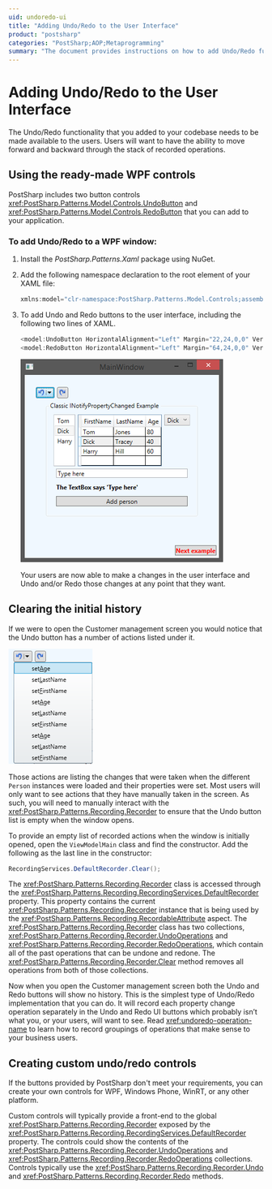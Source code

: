 ```yaml
---
uid: undoredo-ui
title: "Adding Undo/Redo to the User Interface"
product: "postsharp"
categories: "PostSharp;AOP;Metaprogramming"
summary: "The document provides instructions on how to add Undo/Redo functionality to a user interface using PostSharp's ready-made WPF controls and custom controls. It also explains how to clear initial history."
---
```

# Adding Undo/Redo to the User Interface

The Undo/Redo functionality that you added to your codebase needs to be made available to the users. Users will want to have the ability to move forward and backward through the stack of recorded operations.


## Using the ready-made WPF controls

PostSharp includes two button controls <xref:PostSharp.Patterns.Model.Controls.UndoButton> and <xref:PostSharp.Patterns.Model.Controls.RedoButton> that you can add to your application. 


### To add Undo/Redo to a WPF window:

1. Install the *PostSharp.Patterns.Xaml* package using NuGet. 


2. Add the following namespace declaration to the root element of your XAML file:

    ```csharp
    xmlns:model="clr-namespace:PostSharp.Patterns.Model.Controls;assembly=PostSharp.Patterns.Xaml"
    ```


3. To add Undo and Redo buttons to the user interface, including the following two lines of XAML.

    ```csharp
    <model:UndoButton HorizontalAlignment="Left" Margin="22,24,0,0" VerticalAlignment="Top" />
    <model:RedoButton HorizontalAlignment="Left" Margin="64,24,0,0" VerticalAlignment="Top"/>
    ```

    ![](simpleundoredo_2.png)

    Your users are now able to make a changes in the user interface and Undo and/or Redo those changes at any point that they want.



## Clearing the initial history

If we were to open the Customer management screen you would notice that the Undo button has a number of actions listed under it.

![](simpleundoredo_3.png)

Those actions are listing the changes that were taken when the different `Person` instances were loaded and their properties were set. Most users will only want to see actions that they have manually taken in the screen. As such, you will need to manually interact with the <xref:PostSharp.Patterns.Recording.Recorder> to ensure that the Undo button list is empty when the window opens. 

To provide an empty list of recorded actions when the window is initially opened, open the `ViewModelMain` class and find the constructor. Add the following as the last line in the constructor: 

```csharp
RecordingServices.DefaultRecorder.Clear();
```

The <xref:PostSharp.Patterns.Recording.Recorder> class is accessed through the <xref:PostSharp.Patterns.Recording.RecordingServices.DefaultRecorder> property. This property contains the current <xref:PostSharp.Patterns.Recording.Recorder> instance that is being used by the <xref:PostSharp.Patterns.Recording.RecordableAttribute> aspect. The <xref:PostSharp.Patterns.Recording.Recorder> class has two collections, <xref:PostSharp.Patterns.Recording.Recorder.UndoOperations> and <xref:PostSharp.Patterns.Recording.Recorder.RedoOperations>, which contain all of the past operations that can be undone and redone. The <xref:PostSharp.Patterns.Recording.Recorder.Clear> method removes all operations from both of those collections. 

Now when you open the Customer management screen both the Undo and Redo buttons will show no history. This is the simplest type of Undo/Redo implementation that you can do. It will record each property change operation separately in the Undo and Redo UI buttons which probably isn’t what you, or your users, will want to see. Read <xref:undoredo-operation-name> to learn how to record groupings of operations that make sense to your business users. 


## Creating custom undo/redo controls

If the buttons provided by PostSharp don't meet your requirements, you can create your own controls for WPF, Windows Phone, WinRT, or any other platform.

Custom controls will typically provide a front-end to the global <xref:PostSharp.Patterns.Recording.Recorder> exposed by the <xref:PostSharp.Patterns.Recording.RecordingServices.DefaultRecorder> property. The controls could show the contents of the <xref:PostSharp.Patterns.Recording.Recorder.UndoOperations> and <xref:PostSharp.Patterns.Recording.Recorder.RedoOperations> collections. Controls typically use the <xref:PostSharp.Patterns.Recording.Recorder.Undo> and <xref:PostSharp.Patterns.Recording.Recorder.Redo> methods. 


